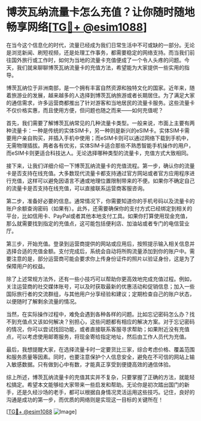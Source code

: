 # 博茨瓦纳流量卡怎么充值？让你随时随地畅享网络[[TG💪+ @esim1088](https://t.me/s/esim1088)]

在当今这个信息化的时代，流量已经成为我们日常生活中不可或缺的一部分。无论是浏览新闻、刷短视频，还是处理工作事务，都需要稳定的网络支持。而当我们前往国外旅行或工作时，如何为当地的流量卡充值便成了一个令人头疼的问题。今天，我们就来聊聊博茨瓦纳流量卡的充值方法，希望能为大家提供一些实用的指导。

博茨瓦纳位于非洲南部，是一个拥有丰富自然资源和独特文化的国家。近年来，随着旅游业的发展，越来越多的人选择到博茨瓦纳旅游或者长期居住。为了满足大家的通信需求，许多运营商都推出了针对游客和当地居民的流量卡服务。这些流量卡不仅价格实惠，而且使用方便，但问题也随之而来——如何充值呢？

首先，我们需要了解博茨瓦纳常见的几种流量卡类型。一般来说，市面上主要有两种流量卡：一种是传统的实体SIM卡，另一种则是新兴的eSIM卡。实体SIM卡需要用户亲自购买，并插入手机中使用；而eSIM卡则可以通过网络下载到手机中，无需物理插拔。两者各有优劣，实体SIM卡适合那些不熟悉智能手机操作的用户，而eSIM卡则更适合科技达人。无论选择哪种类型的流量卡，充值方式大致相同。

接下来，让我们详细介绍一下博茨瓦纳流量卡的充值流程。第一步，确认你的流量卡是否支持在线充值。大多数现代流量卡都支持通过官方网站或者官方应用程序进行充值，这样可以避免因语言不通或地理位置限制带来的不便。如果你不确定自己的流量卡是否支持在线充值，可以直接联系运营商客服咨询。

第二步，准备好必要的信息。通常情况下，你需要知道你的手机号码以及流量卡的账户余额查询密码（如果有）。此外，还需要确保你的支付方式已经绑定到相关的平台，比如信用卡、PayPal或者其他本地支付工具。如果你打算使用现金充值，那么就需要找到指定的充值点，这可能包括便利店、加油站或者专门的电信营业厅。

第三步，开始充值。登录到运营商提供的网站或应用后，按照提示输入相关信息并选择合适的充值金额。支付完成后，系统会自动将所购流量添加到你的账户中。需要注意的是，部分运营商可能会要求你上传身份证件的照片以验证身份，这是为了保障用户的权益。

除了上述常规方法外，还有一些小技巧可以帮助你更高效地完成充值过程。例如，关注运营商的社交媒体账号，可以及时获取最新的优惠活动和促销信息；加入一些国际旅行者的交流群组，与其他用户分享经验和建议；定期检查自己的账户状态，以便随时了解剩余流量的情况。

当然，在实际操作过程中，难免会遇到各种各样的问题。比如忘记密码怎么办？找不到充值点又该如何解决？别担心，这些问题都有相应的解决方案。对于忘记密码的情况，你可以尝试找回功能，或者直接联系客服寻求帮助；如果附近没有充值点，可以考虑使用邮寄服务，将现金寄给指定地址，然后由工作人员代为充值。

最后，我想提醒大家，在选择流量卡时一定要货比三家，综合考虑价格、覆盖范围和服务质量等因素。同时，也要注意保护个人信息安全，避免在不可信的网站上输入敏感数据。只有做到心中有数，才能真正享受到便捷高效的通信体验。

综上所述，博茨瓦纳流量卡的充值其实并不复杂，只要掌握了正确的方法，就能轻松搞定。希望本文能够给大家带来一些启发和帮助。无论你是初次踏出国门的新手，还是久经沙场的老手，都可以根据自身情况灵活运用这些技巧。记住，良好的沟通是成功的第一步，而优质的网络则是实现这一目标的关键所在！

[[TG💪+ @esim1088](https://t.me/s/esim1088) ![Image](https://i.postimg.cc/4NQfJmqS/Snipaste-2025-05-13-00-14-12.png)]